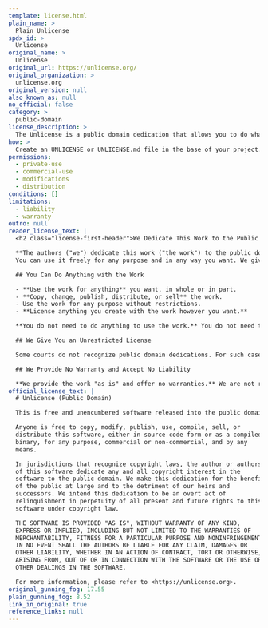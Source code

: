 ```yaml
---
template: license.html
plain_name: >
  Plain Unlicense
spdx_id: >
  Unlicense
original_name: >
  Unlicense
original_url: https://unlicense.org/
original_organization: >
  unlicense.org
original_version: null
also_known_as: null
no_official: false
category: >
  public-domain
license_description: >
  The Unlicense is a public domain dedication that allows you to do whatever you want with the work. You can use, modify, distribute, and sell the work without any restrictions. You don't need to give credit to the original author or include a license notice, and you can relicense the work under any other license.
how: >
  Create an UNLICENSE or UNLICENSE.md file in the base of your project. If your project is on Github or another platform that uses markdown, copy the <a class="how_link" href=#markdown>markdown version</a> using the copy icon. Otherwise, use the <a class="how_link" href="#plaintext">plaintext version</a>
permissions:
  - private-use
  - commercial-use
  - modifications
  - distribution
conditions: []
limitations:
  - liability
  - warranty
outro: null
reader_license_text: |
  <h2 class="license-first-header">We Dedicate This Work to the Public Domain</h2>

  **The authors ("we") dedicate this work ("the work") to the public domain.**
  You can use it freely for any purpose and in any way you want. We give away all rights and interest in the work to the public domain forever.

  ## You Can Do Anything with the Work

  - **Use the work for anything** you want, in whole or in part.
  - **Copy, change, publish, distribute, or sell** the work.
  - Use the work for any purpose without restrictions.
  - **License anything you create with the work however you want.**

  **You do not need to do anything to use the work.** You do not need to ask for permission, give credit, or pay us. You can use the work without any restrictions.

  ## We Give You an Unrestricted License

  Some courts do not recognize public domain dedications. For such cases, we give you a license to use and change the work worldwide. You and everyone else can use the work forever and never need to pay to use it. No one can take this license from you.

  ## We Provide No Warranty and Accept No Liability

  **We provide the work "as is" and offer no warranties.** We are not responsible for any damages or issues from your use of the work.
official_license_text: |
  # Unlicense (Public Domain)

  This is free and unencumbered software released into the public domain.

  Anyone is free to copy, modify, publish, use, compile, sell, or
  distribute this software, either in source code form or as a compiled
  binary, for any purpose, commercial or non-commercial, and by any
  means.

  In jurisdictions that recognize copyright laws, the author or authors
  of this software dedicate any and all copyright interest in the
  software to the public domain. We make this dedication for the benefit
  of the public at large and to the detriment of our heirs and
  successors. We intend this dedication to be an overt act of
  relinquishment in perpetuity of all present and future rights to this
  software under copyright law.

  THE SOFTWARE IS PROVIDED "AS IS", WITHOUT WARRANTY OF ANY KIND,
  EXPRESS OR IMPLIED, INCLUDING BUT NOT LIMITED TO THE WARRANTIES OF
  MERCHANTABILITY, FITNESS FOR A PARTICULAR PURPOSE AND NONINFRINGEMENT.
  IN NO EVENT SHALL THE AUTHORS BE LIABLE FOR ANY CLAIM, DAMAGES OR
  OTHER LIABILITY, WHETHER IN AN ACTION OF CONTRACT, TORT OR OTHERWISE,
  ARISING FROM, OUT OF OR IN CONNECTION WITH THE SOFTWARE OR THE USE OR
  OTHER DEALINGS IN THE SOFTWARE.

  For more information, please refer to <https://unlicense.org>.
original_gunning_fog: 17.55
plain_gunning_fog: 8.52
link_in_original: true
reference_links: null
---
```

